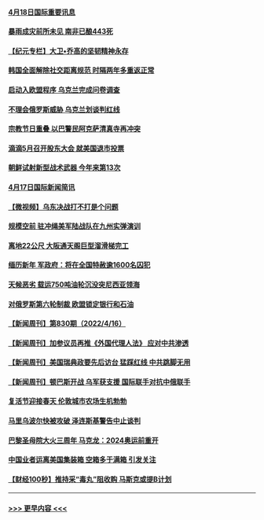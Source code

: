 #### [4月18日国际重要讯息](../pages/prog202/a103403380.md?t=04182101) 
#### [暴雨成灾前所未见 南非已酿443死](../pages/prog202/a103403323.md?t=04182101) 
#### [【纪元专栏】大卫•乔高的坚韧精神永存](../pages/prog202/a103403334.md?t=04182101) 
#### [韩国全面解除社交距离规范 时隔两年多重返正常](../pages/prog202/a103403320.md?t=04182101) 
#### [启动入欧盟程序 乌克兰完成问卷调查](../pages/prog202/a103403171.md?t=04182101) 
#### [不理会俄罗斯威胁 乌克兰划谈判红线](../pages/prog202/a103403045.md?t=04182101) 
#### [宗教节日重叠 以巴警民阿克萨清真寺再冲突](../pages/prog202/a103403017.md?t=04182101) 
#### [滴滴5月召开股东大会 就美国退市投票](../pages/prog202/a103403019.md?t=04182101) 
#### [朝鲜试射新型战术武器 今年来第13次](../pages/prog202/a103402997.md?t=04182101) 
#### [4月17日国际新闻简讯](../pages/prog202/a103402771.md?t=04182101) 
#### [【微视频】乌东决战打不打是个问题](../pages/prog202/a103402754.md?t=04182101) 
#### [规模空前 驻冲绳美军陆战队在九州实弹演训](../pages/prog202/a103402709.md?t=04182101) 
#### [离地22公尺 大阪通天阁巨型溜滑梯完工](../pages/prog202/a103402704.md?t=04182101) 
#### [缅历新年 军政府：将在全国特赦逾1600名囚犯](../pages/prog202/a103402688.md?t=04182101) 
#### [天候恶劣 载运750吨油轮沉没突尼西亚领海](../pages/prog202/a103402639.md?t=04182101) 
#### [对俄罗斯第六轮制裁 欧盟锁定银行和石油](../pages/prog202/a103402593.md?t=04182101) 
#### [【新闻周刊】第830期（2022/4/16）](../pages/prog202/a103402479.md?t=04182101) 
#### [【新闻周刊】加参议员再推《外国代理人法》 应对中共渗透](../pages/prog202/a103402452.md?t=04182101) 
#### [【新闻周刊】美国瑞典政要先后访台 猛踩红线 中共跳脚无用](../pages/prog202/a103402450.md?t=04182101) 
#### [【新闻周刊】顿巴斯开战 乌军获支援 国际联手对抗中俄联手](../pages/prog202/a103402380.md?t=04182101) 
#### [复活节迎接春天 伦敦城市农场生机勃勃](../pages/prog202/a103402394.md?t=04182101) 
#### [马里乌波尔快被攻破 泽连斯基警告中止谈判](../pages/prog202/a103402400.md?t=04182101) 
#### [巴黎圣母院大火三周年 马克龙：2024奥运前重开](../pages/prog202/a103402375.md?t=04182101) 
#### [中国业者运离美国集装箱 空箱多于满箱  引发关注](../pages/prog202/a103402329.md?t=04182101) 
#### [【财经100秒】推持采“毒丸”阻收购 马斯克或提B计划](../pages/prog202/a103402311.md?t=04182101) 

----
#### [ >>> 更早内容 <<< ](../indexes/prog202-earlier.md)

